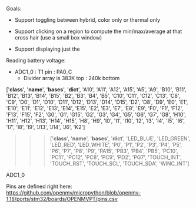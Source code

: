 
Goals:
- Support toggling between hybrid, color only or thermal only
- Support clicking on a region to compute the min/max/average at that cross hair (use a small box window)

- Support displaying just the 



Reading battery voltage:
- ADC1_0 : T1 pin : PA0_C
    - Divider array is 383K top : 240k bottom


['__class__', '__name__', '__bases__', '__dict__', 'A10', 'A11', 'A12', 'A15', 'A5', 'A9', 'B10', 'B11', 'B12', 'B13', 'B14', 'B15', 'B2', 'B3', 'B4', 'B5', 'C10', 'C11', 'C12', 'C13', 'C8', 'C9', 'D0', 'D1', 'D10', 'D11', 'D12', 'D13', 'D14', 'D15', 'D2', 'D8', 'D9', 'E0', 'E1', 'E10', 'E11', 'E12', 'E13', 'E14', 'E15', 'E2', 'E3', 'E7', 'E8', 'E9', 'F0', 'F1', 'F12', 'F13', 'F15', 'F2', 'G0', 'G1', 'G15', 'G2', 'G3', 'G4', 'G5', 'G6', 'G7', 'G8', 'H10', 'H11', 'H12', 'H13', 'H14', 'H15', 'H8', 'H9', 'I0', 'I1', 'I10', 'I2', 'I3', 'I4', 'I5', 'I6', 'I7', 'I8', 'I9', 'J13', 'J14', 'J6', 'K2']


>>> ['__class__', '__name__', '__bases__', '__dict__', 'LED_BLUE', 'LED_GREEN', 'LED_RED', 'LED_WHITE', 'P0', 'P1', 'P2', 'P3', 'P4', 'P5', 'P6', 'P7', 'P8', 'P9', 'PA15', 'PB3', 'PB4', 'PB5', 'PC10', 'PC11', 'PC12', 'PC8', 'PC9', 'PD2', 'PG7', 'TOUCH_INT', 'TOUCH_RST', 'TOUCH_SCL', 'TOUCH_SDA', 'WINC_INT']


ADC1_0

Pins are defined right here: https://github.com/openmv/micropython/blob/openmv-1.18/ports/stm32/boards/OPENMVPT/pins.csv